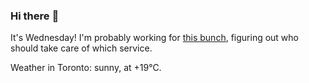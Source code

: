 ### Hi there :wave:

It's Wednesday! I'm probably working for [this bunch](https://github.com/kohofinancial), figuring out who should take care of which service.

Weather in Toronto: sunny, at +19°C.
